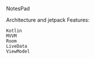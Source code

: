 NotesPad

Architecture and jetpack Features:

    Kotlin
    MVVM
    Room
    LiveData
    ViewModel
